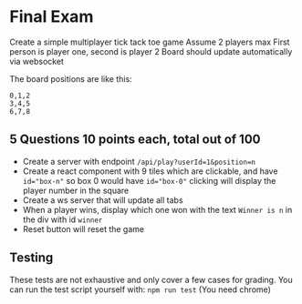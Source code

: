 # Final Exam

Create a simple multiplayer tick tack toe game
Assume 2 players max
First person is player one, second is player 2
Board should update automatically via websocket

The board positions are like this:
```
0,1,2
3,4,5
6,7,8
```
## 5 Questions 10 points each, total out of 100
- Create a server with endpoint `/api/play?userId=1&position=n`
- Create a react component with 9 tiles which are clickable, and have `id="box-n"` so box 0 would have `id="box-0"` clicking will display the player number in the square
- Create a ws server that will update all tabs
- When a player wins, display which one won with the text `Winner is n` in the div with id `winner`
- Reset button will reset the game


## Testing
These tests are not exhaustive and only cover a few cases for grading.
You can run the test script yourself with:
`npm run test` (You need chrome)